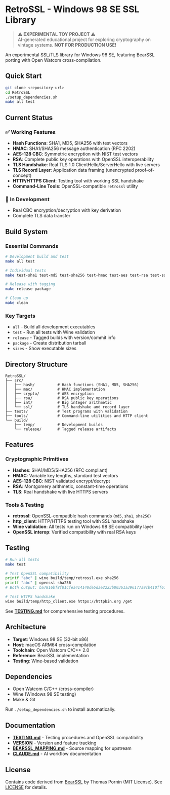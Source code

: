 # RetroSSL - Windows 98 SE SSL Library

> **⚠️ EXPERIMENTAL TOY PROJECT ⚠️**  
> AI-generated educational project for exploring cryptography on vintage systems. **NOT FOR PRODUCTION USE!**

An experimental SSL/TLS library for Windows 98 SE, featuring BearSSL porting with Open Watcom cross-compilation.

## Quick Start

```bash
git clone <repository-url>
cd RetroSSL
./setup_dependencies.sh
make all test
```

## Current Status

### ✅ **Working Features**
- **Hash Functions**: SHA1, MD5, SHA256 with test vectors
- **HMAC**: SHA1/SHA256 message authentication (RFC 2202)
- **AES-128 CBC**: Symmetric encryption with NIST test vectors
- **RSA**: Complete public key operations with OpenSSL interoperability
- **TLS Handshake**: Real TLS 1.0 ClientHello/ServerHello with live servers
- **TLS Record Layer**: Application data framing (unencrypted proof-of-concept)
- **HTTP/HTTPS Client**: Testing tool with working SSL handshake
- **Command-Line Tools**: OpenSSL-compatible `retrossl` utility

### 🔄 **In Development**
- Real CBC encryption/decryption with key derivation
- Complete TLS data transfer

## Build System

### **Essential Commands**
```bash
# Development build and test
make all test

# Individual tests  
make test-sha1 test-md5 test-sha256 test-hmac test-aes test-rsa test-ssl test-ssl-handshake

# Release with tagging
make release package

# Clean up
make clean
```

### **Key Targets**
- `all` - Build all development executables
- `test` - Run all tests with Wine validation
- `release` - Tagged builds with version/commit info
- `package` - Create distribution tarball
- `sizes` - Show executable sizes

## Directory Structure

```
RetroSSL/
├── src/
│   ├── hash/          # Hash functions (SHA1, MD5, SHA256)
│   ├── mac/           # HMAC implementation
│   ├── crypto/        # AES encryption
│   ├── rsa/           # RSA public key operations
│   ├── int/           # Big integer arithmetic
│   └── ssl/           # TLS handshake and record layer
├── tests/             # Test programs with validation
├── tools/             # Command-line utilities and HTTP client
└── build/
    ├── temp/          # Development builds
    └── release/       # Tagged release artifacts
```

## Features

### **Cryptographic Primitives**
- **Hashes**: SHA1/MD5/SHA256 (RFC compliant)
- **HMAC**: Variable key lengths, standard test vectors
- **AES-128 CBC**: NIST validated encrypt/decrypt
- **RSA**: Montgomery arithmetic, constant-time operations
- **TLS**: Real handshake with live HTTPS servers

### **Tools & Testing**
- **retrossl**: OpenSSL-compatible hash commands (`md5`, `sha1`, `sha256`)
- **http_client**: HTTP/HTTPS testing tool with SSL handshake
- **Wine validation**: All tests run on Windows 98 SE compatibility layer
- **OpenSSL interop**: Verified compatibility with real RSA keys

## Testing

```bash
# Run all tests
make test

# Test OpenSSL compatibility
printf "abc" | wine build/temp/retrossl.exe sha256
printf "abc" | openssl sha256
# Both output: ba7816bf8f01cfea414140de5dae2223b00361a396177a9cb410ff61f20015ad

# Test HTTPS handshake
wine build/temp/http_client.exe https://httpbin.org /get
```

See **[TESTING.md](TESTING.md)** for comprehensive testing procedures.

## Architecture

- **Target**: Windows 98 SE (32-bit x86)
- **Host**: macOS ARM64 cross-compilation  
- **Toolchain**: Open Watcom C/C++ 2.0
- **Reference**: BearSSL implementation
- **Testing**: Wine-based validation

## Dependencies

- Open Watcom C/C++ (cross-compiler)
- Wine (Windows 98 SE testing)
- Make & Git

Run `./setup_dependencies.sh` to install automatically.

## Documentation

- **[TESTING.md](TESTING.md)** - Testing procedures and OpenSSL compatibility
- **[VERSION](VERSION)** - Version and feature tracking
- **[BEARSSL_MAPPING.md](BEARSSL_MAPPING.md)** - Source mapping for upstream
- **[CLAUDE.md](CLAUDE.md)** - AI workflow documentation

## License

Contains code derived from [BearSSL](https://bearssl.org/) by Thomas Pornin (MIT License). See [LICENSE](LICENSE) for details.